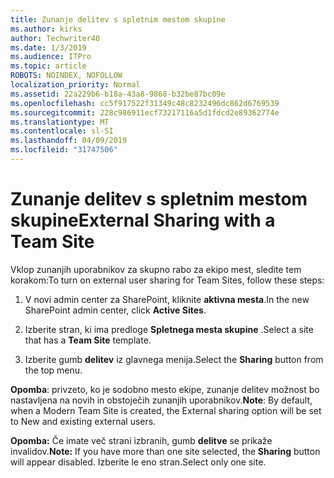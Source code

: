 ```yaml
---
title: Zunanje delitev s spletnim mestom skupine
ms.author: kirks
author: Techwriter40
ms.date: 1/3/2019
ms.audience: ITPro
ms.topic: article
ROBOTS: NOINDEX, NOFOLLOW
localization_priority: Normal
ms.assetid: 22a229b6-b18a-43a8-9868-b32be87bc09e
ms.openlocfilehash: cc5f917522f31349c48c8232496dc862d6769539
ms.sourcegitcommit: 228c986911ecf73217116a5d1fdcd2e89362774e
ms.translationtype: MT
ms.contentlocale: sl-SI
ms.lasthandoff: 04/09/2019
ms.locfileid: "31747506"
---
```

# <a name="external-sharing-with-a-team-site"></a><span data-ttu-id="e79e0-102">Zunanje delitev s spletnim mestom skupine</span><span class="sxs-lookup"><span data-stu-id="e79e0-102">External Sharing with a Team Site</span></span>

<span data-ttu-id="e79e0-103">Vklop zunanjih uporabnikov za skupno rabo za ekipo mest, sledite tem korakom:</span><span class="sxs-lookup"><span data-stu-id="e79e0-103">To turn on external user sharing for Team Sites, follow these steps:</span></span> 
  
1. <span data-ttu-id="e79e0-104">V novi admin center za SharePoint, kliknite **aktivna mesta**.</span><span class="sxs-lookup"><span data-stu-id="e79e0-104">In the new SharePoint admin center, click **Active Sites**.</span></span>
  
2. <span data-ttu-id="e79e0-105">Izberite stran, ki ima predloge **Spletnega mesta skupine** .</span><span class="sxs-lookup"><span data-stu-id="e79e0-105">Select a site that has a **Team Site** template.</span></span> 
  
3. <span data-ttu-id="e79e0-106">Izberite gumb **delitev** iz glavnega menija.</span><span class="sxs-lookup"><span data-stu-id="e79e0-106">Select the **Sharing** button from the top menu.</span></span> 
  
 <span data-ttu-id="e79e0-107">**Opomba**: privzeto, ko je sodobno mesto ekipe, zunanje delitev možnost bo nastavljena na novih in obstoječih zunanjih uporabnikov.</span><span class="sxs-lookup"><span data-stu-id="e79e0-107">**Note**: By default, when a Modern Team Site is created, the External sharing option will be set to New and existing external users.</span></span> 
  
 <span data-ttu-id="e79e0-108">**Opomba:** Če imate več strani izbranih, gumb **delitve** se prikaže invalidov.</span><span class="sxs-lookup"><span data-stu-id="e79e0-108">**Note:** If you have more than one site selected, the **Sharing** button will appear disabled.</span></span> <span data-ttu-id="e79e0-109">Izberite le eno stran.</span><span class="sxs-lookup"><span data-stu-id="e79e0-109">Select only one site.</span></span> 
  

